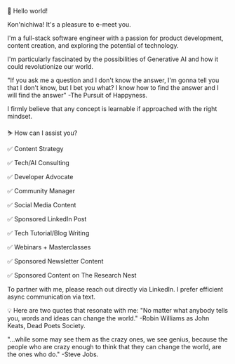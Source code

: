 👋 Hello world!

Kon'nichiwa! It's a pleasure to e-meet you.

I'm a full-stack software engineer with a passion for product development, content creation, and exploring the potential of technology.

I'm particularly fascinated by the possibilities of Generative AI and how it could revolutionize our world.

"If you ask me a question and I don't know the answer, I'm gonna tell you that I don't know, but I bet you what? I know how to find the answer and I will find the answer" -The Pursuit of Happyness.

I firmly believe that any concept is learnable if approached with the right mindset.

⛷️ How can I assist you?

✅ Content Strategy

✅ Tech/AI Consulting

✅ Developer Advocate

✅ Community Manager

✅ Social Media Content

✅ Sponsored LinkedIn Post

✅ Tech Tutorial/Blog Writing

✅ Webinars + Masterclasses

✅ Sponsored Newsletter Content

✅ Sponsored Content on The Research Nest

To partner with me, please reach out directly via LinkedIn. I prefer efficient async communication via text.

💡 Here are two quotes that resonate with me:
"No matter what anybody tells you, words and ideas can change the world." -Robin Williams as John Keats, Dead Poets Society.

"...while some may see them as the crazy ones, we see genius, because the people who are crazy enough to think that they can change the world, are the ones who do." -Steve Jobs.
